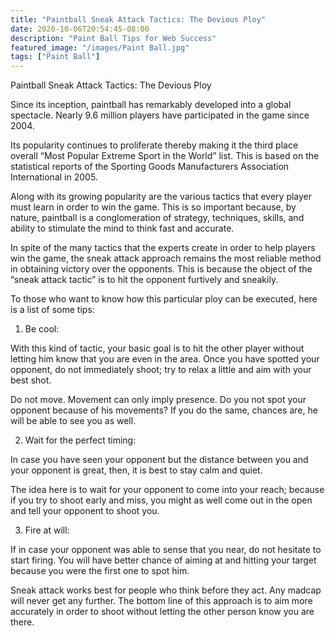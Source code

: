 ```yaml
---
title: "Paintball Sneak Attack Tactics: The Devious Ploy"
date: 2020-10-06T20:54:45-08:00
description: "Paint Ball Tips for Web Success"
featured_image: "/images/Paint Ball.jpg"
tags: ["Paint Ball"]
---
```


Paintball Sneak Attack Tactics: The Devious Ploy

Since its inception, paintball has remarkably developed into a global spectacle. Nearly 9.6 million players have participated in the game since 2004.

Its popularity continues to proliferate thereby making it the third place overall “Most Popular Extreme Sport in the World” list. This is based on the statistical reports of the Sporting Goods Manufacturers Association International in 2005.

Along with its growing popularity are the various tactics that every player must learn in order to win the game. This is so important because, by nature, paintball is a conglomeration of strategy, techniques, skills, and ability to stimulate the mind to think fast and accurate.

In spite of the many tactics that the experts create in order to help players win the game, the sneak attack approach remains the most reliable method in obtaining victory over the opponents. This is because the object of the “sneak attack tactic” is to hit the opponent furtively and sneakily.

To those who want to know how this particular ploy can be executed, here is a list of some tips:

1. Be cool:

With this kind of tactic, your basic goal is to hit the other player without letting him know that you are even in the area. Once you have spotted your opponent, do not immediately shoot; try to relax a little and aim with your best shot. 

Do not move. Movement can only imply presence. Do you not spot your opponent because of his movements?  If you do the same, chances are, he will be able to see you as well.

2. Wait for the perfect timing:

In case you have seen your opponent but the distance between you and your opponent is great, then, it is best to stay calm and quiet.

The idea here is to wait for your opponent to come into your reach; because if you try to shoot early and miss, you might as well come out in the open and tell your opponent to shoot you.

3. Fire at will:

If in case your opponent was able to sense that you near, do not hesitate to start firing. You will have better chance of aiming at and hitting your target because you were the first one to spot him.

Sneak attack works best for people who think before they act. Any madcap will never get any further. The bottom line of this approach is to aim more accurately in order to shoot without letting the other person know you are there.


